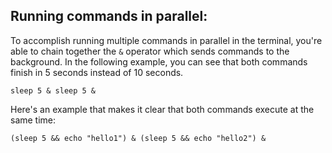 ## Running commands in parallel:
To accomplish running multiple commands in parallel in the terminal, you're able to chain together the `&` operator which sends commands to the background. In the following example, you can see that both commands finish in 5 seconds instead of 10 seconds.
```
sleep 5 & sleep 5 &
```

Here's an example that makes it clear that both commands execute at the same time:
```
(sleep 5 && echo "hello1") & (sleep 5 && echo "hello2") &
```
